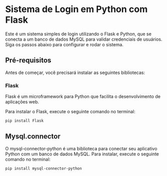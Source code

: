 # Sistema de Login em Python com Flask

Este é um sistema simples de login utilizando o Flask e Python, que se conecta a um banco de dados MySQL para validar credenciais de usuários. Siga os passos abaixo para configurar e rodar o sistema.

## Pré-requisitos

Antes de começar, você precisará instalar as seguintes bibliotecas:

### Flask
Flask é um microframework para Python que facilita o desenvolvimento de aplicações web.

Para instalar o Flask, execute o seguinte comando no terminal:

```bash
pip install Flask
```

## Mysql.connector 

O mysql-connector-python é uma biblioteca para conectar seu aplicativo Python com um banco de dados MySQL. Para instalar, execute o seguinte comando no terminal:

```bash
pip install mysql-connector-python

